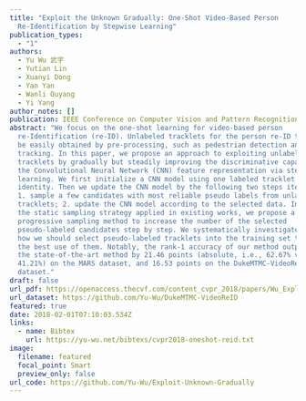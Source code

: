 ```yaml
---
title: "Exploit the Unknown Gradually: One-Shot Video-Based Person
  Re-Identification by Stepwise Learning"
publication_types:
  - "1"
authors:
  - Yu Wu 武宇
  - Yutian Lin
  - Xuanyi Dong
  - Yan Yan
  - Wanli Ouyang
  - Yi Yang
author_notes: []
publication: IEEE Conference on Computer Vision and Pattern Recognition
abstract: "We focus on the one-shot learning for video-based person
  re-Identification (re-ID). Unlabeled tracklets for the person re-ID tasks can
  be easily obtained by pre-processing, such as pedestrian detection and
  tracking. In this paper, we propose an approach to exploiting unlabeled
  tracklets by gradually but steadily improving the discriminative capability of
  the Convolutional Neural Network (CNN) feature representation via stepwise
  learning. We first initialize a CNN model using one labeled tracklet for each
  identity. Then we update the CNN model by the following two steps iteratively:
  1. sample a few candidates with most reliable pseudo labels from unlabeled
  tracklets; 2. update the CNN model according to the selected data. Instead of
  the static sampling strategy applied in existing works, we propose a
  progressive sampling method to increase the number of the selected
  pseudo-labeled candidates step by step. We systematically investigate the way
  how we should select pseudo-labeled tracklets into the training set to make
  the best use of them. Notably, the rank-1 accuracy of our method outperforms
  the state-of-the-art method by 21.46 points (absolute, i.e., 62.67% vs.
  41.21%) on the MARS dataset, and 16.53 points on the DukeMTMC-VideoReID
  dataset."
draft: false
url_pdf: https://openaccess.thecvf.com/content_cvpr_2018/papers/Wu_Exploit_the_Unknown_CVPR_2018_paper.pdf
url_dataset: https://github.com/Yu-Wu/DukeMTMC-VideoReID
featured: true
date: 2018-02-01T07:10:03.534Z
links:
  - name: Bibtex
    url: https://yu-wu.net/bibtexs/cvpr2018-oneshot-reid.txt
image:
  filename: featured
  focal_point: Smart
  preview_only: false
url_code: https://github.com/Yu-Wu/Exploit-Unknown-Gradually
---
```

